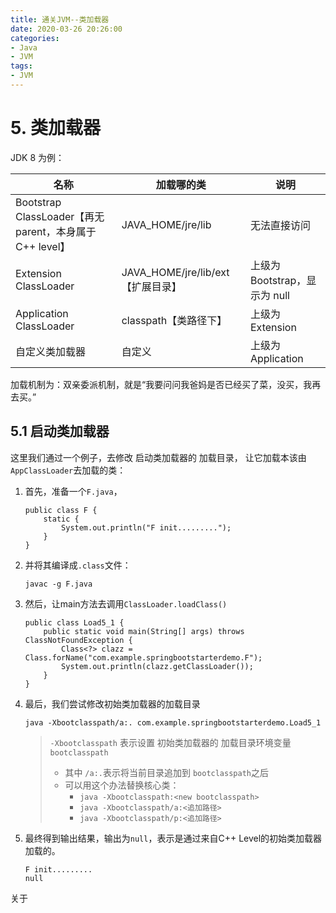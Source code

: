 ```yaml
---
title: 通关JVM--类加载器
date: 2020-03-26 20:26:00
categories:
- Java
- JVM
tags:
- JVM
---
```


# 5. 类加载器
JDK 8 为例：

名称 | 加载哪的类 | 说明
--- | --- | ---
Bootstrap ClassLoader【再无parent，本身属于C++ level】 | JAVA_HOME/jre/lib | 无法直接访问
Extension ClassLoader | JAVA_HOME/jre/lib/ext 【扩展目录】 | 上级为 Bootstrap，显示为 null
Application ClassLoader | classpath【类路径下】 | 上级为 Extension
自定义类加载器 | 自定义 | 上级为 Application


加载机制为：双亲委派机制，就是“我要问问我爸妈是否已经买了菜，没买，我再去买。”

## 5.1 启动类加载器
这里我们通过一个例子，去修改 启动类加载器的 加载目录， 让它加载本该由 `AppClassLoader`去加载的类：
1. 首先，准备一个`F.java`，
    ```
    public class F {
        static {
            System.out.println("F init.........");
        }
    }
    ```
2. 并将其编译成`.class`文件：
    ```
    javac -g F.java
    ```
3. 然后，让main方法去调用`ClassLoader.loadClass()`
    ```
    public class Load5_1 {
        public static void main(String[] args) throws ClassNotFoundException {
            Class<?> clazz =  Class.forName("com.example.springbootstarterdemo.F");
            System.out.println(clazz.getClassLoader());
        }
    }
    ```
4. 最后，我们尝试修改初始类加载器的加载目录
    ```
    java -Xbootclasspath/a:. com.example.springbootstarterdemo.Load5_1
    ```
    > `-Xbootclasspath` 表示设置 初始类加载器的 加载目录环境变量 `bootclasspath`
    > * 其中 `/a:.`表示将当前目录追加到 `bootclasspath`之后
    > * 可以用这个办法替换核心类：
    >   * `java -Xbootclasspath:<new bootclasspath>`
    >   * `java -Xbootclasspath/a:<追加路径>`
    >   * `java -Xbootclasspath/p:<追加路径>`
5. 最终得到输出结果，输出为`null`，表示是通过来自C++ Level的初始类加载器加载的。
    ```
    F init.........
    null
    ```

关于
